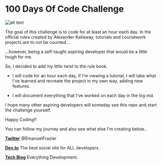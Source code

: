 # 100 Days Of Code Challenge 
![alt text](http://www.finaldraftdesign.com/wp-content/uploads/2018/04/100DaysofCode_1200x500.jpg)

The goal of this challenge is to code for at least an hour each day. In the official rules created by Alexander Kallaway, tutorials and coursework projects are to not be counted...

...however, being a self-taught aspiring developer that would be a little tough for me. 

So, I decided to add my little twist to the rule book.

- I will code for an hour each day, if I'm viewing a tutorial, I will take what I've learned and recreate the project in my own way, adding new features.

- I will document everything that I've worked on each day in the log md.

I hope many other aspiring developers will someday see this repo and start the challenge yourself.

Happy Coding!!

You can follow my journey and also see what else I'm creating below...

<b>[Twitter](https://twitter.com/emanueifrazier)</b> @EmanuelFrazier

<b>[Dev.to](https://dev.to/digitalemanuel)</b> The best social site for ALL developers.

<b>[Tech Blog](http://www.emanuelfrazier.tech)</b> Everything Development.


